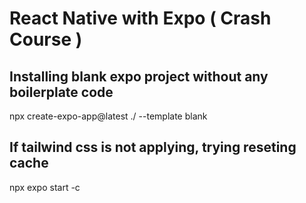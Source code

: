 # React Native with Expo ( Crash Course )

## Installing blank expo project without any boilerplate code

npx create-expo-app@latest ./ --template blank

## If tailwind css is not applying, trying reseting cache

npx expo start -c
